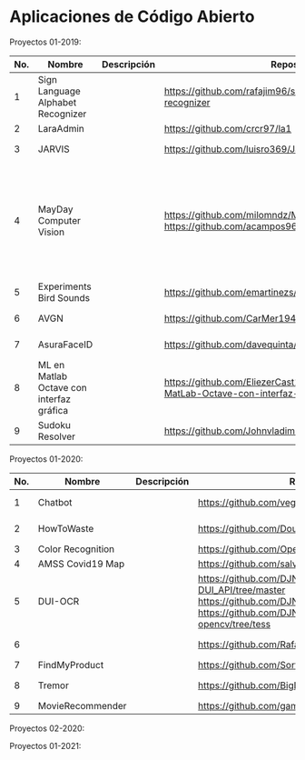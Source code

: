 # Aplicaciones de Código Abierto

Proyectos 01-2019:

|No.| Nombre  | Descripción  | Repositorio  | Licencia  | Autores  |
|---|---|---|---|---|---|
|1| Sign Language Alphabet Recognizer  |   | https://github.com/rafajim96/sign-language-alphabet-recognizer   |   |   |
|2| LaraAdmin |   | https://github.com/crcr97/la1 |   |   |
|3| JARVIS |   | https://github.com/luisro369/JarvisUCA  | MIT  | Luis Romualdo  |
|4| MayDay Computer Vision  |   | https://github.com/milomndz/MaydayComputerVisionWeb https://github.com/acampos96/MayDayComputerVisionApp  |   | Erika González, Benjamín Ayala, Nathaly Alvarenga, Edward Martínez y Luis Velásquez |
|5| Experiments Bird Sounds |   | https://github.com/emartinezs/aiexperiments-bird-sounds |   |   |
|6| AVGN |   | https://github.com/CarMer194/AVGN  |   | Carlos Merino  |
|7| AsuraFaceID  |   | https://github.com/davequinta/AsuraFaceID | MIT | David Quintanilla  |
|8| ML en Matlab Octave con interfaz gráfica  |   | https://github.com/EliezerCast1llo/Machine-Learning-en-MatLab-Octave-con-interfaz-grafica | MIT  | Eliezer Castillo |
|9| Sudoku Resolver |   | https://github.com/Johnvladimir/ProyectoCA_SudokuResolver | | John |

Proyectos 01-2020:


|No.| Nombre  | Descripción  | Repositorio  | Licencia  | Autores  |
|---|---|---|---|---|---|
|1| Chatbot |   | https://github.com/vegadevh/chatbot-dialogflow   | MIT | Diego Vega |
|2| HowToWaste  |   | https://github.com/DouglasHdezT/HowToWaste | MIT | Douglas Hernández  |
|3| Color Recognition |   | https://github.com/OpenMindDevs/color_recognition  | GPL v3 |   |
|4| AMSS Covid19 Map |   | https://github.com/salvadorc94/AMSSCovid19Map.git |   |   |
|5| DUI-OCR |   | https://github.com/DJNGOSolutions/PostgREST-DUI_API/tree/master https://github.com/DJNGOSolutions/DUI-OCR-Panel https://github.com/DJNGOSolutions/simple-ocr-opencv/tree/tess |   | |
|6|   |   | https://github.com/RafaCruzA/VClass |   | Rafael Cruz |
|7| FindMyProduct |   | https://github.com/Sortweste/FindMyProduct | GPL v3 | |
|8| Tremor |   | https://github.com/BigDreamsCoders/Tremor | Apache 2.0 | Nelson Castro |
|9| MovieRecommender |   | https://github.com/gammanc/movierecommender | GPL v3 | |

Proyectos 02-2020:

Proyectos 01-2021:





